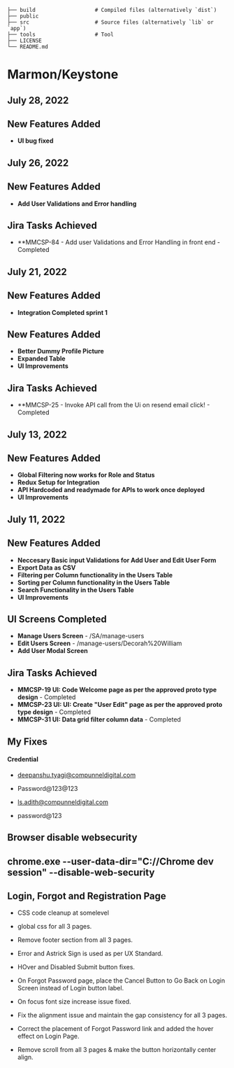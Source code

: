 

    
    ├── build                   # Compiled files (alternatively `dist`)
    ├── public
    ├── src                     # Source files (alternatively `lib` or `app`)
    ├── tools                   # Tool
    ├── LICENSE
    └── README.md

# Marmon/Keystone

## July 28, 2022

## New Features Added

- **UI bug fixed**

## July 26, 2022

## New Features Added

- **Add User Validations and Error handling**

## Jira Tasks Achieved

- \*\*MMCSP-84 - Add user Validations and Error Handling in front end - Completed

## July 21, 2022

## New Features Added

- **Integration Completed sprint 1**



## New Features Added

- **Better Dummy Profile Picture**
- **Expanded Table**
- **UI Improvements**

## Jira Tasks Achieved

- \*\*MMCSP-25 - Invoke API call from the Ui on resend email click! - Completed

## July 13, 2022

## New Features Added

- **Global Filtering now works for Role and Status**
- **Redux Setup for Integration**
- **API Hardcoded and readymade for APIs to work once deployed**
- **UI Improvements**

## July 11, 2022

## New Features Added

- **Neccesary Basic input Validations for Add User and Edit User Form**
- **Export Data as CSV**
- **Filtering per Column functionality in the Users Table**
- **Sorting per Column functionality in the Users Table**
- **Search Functionality in the Users Table**
- **UI Improvements**

## UI Screens Completed

- **Manage Users Screen** - /SA/manage-users
- **Edit Users Screen** - /manage-users/Decorah%20William
- **Add User Modal Screen**

## Jira Tasks Achieved

- **MMCSP-19 UI: Code Welcome page as per the approved proto type design** - Completed
- **MMCSP-23 UI: UI: Create "User Edit" page as per the approved proto type design** - Completed
- **MMCSP-31 UI: Data grid filter column data** - Completed


## My Fixes

#### Credential
- deepanshu.tyagi@compunneldigital.com
- Password@123@123

- ls.adith@compunneldigital.com
- password@123


## Browser disable websecurity
## chrome.exe --user-data-dir="C://Chrome dev session" --disable-web-security

## Login, Forgot and Registration Page
- CSS code cleanup at somelevel
- global css for all 3 pages.
- Remove footer section from all 3 pages.
- Error and Astrick Sign is used as per UX Standard.
- HOver and Disabled Submit button fixes.

- On Forgot Password page, place the Cancel Button to Go Back on Login Screen instead of Login button label.
- On focus font size increase issue fixed.
- Fix the alignment issue and maintain the gap consistency for all 3 pages.
- Correct the placement of Forgot Password link and added the hover effect on Login Page.
- Remove scroll from all 3 pages & make the button horizontally center align.
